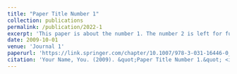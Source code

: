 ```yaml
---
title: "Paper Title Number 1"
collection: publications
permalink: /publication/2022-1
excerpt: 'This paper is about the number 1. The number 2 is left for future work.'
date: 2009-10-01
venue: 'Journal 1'
paperurl: 'https://link.springer.com/chapter/10.1007/978-3-031-16446-0_5'
citation: 'Your Name, You. (2009). &quot;Paper Title Number 1.&quot; <i>Journal 1</i>. 1(1).'
---
```


